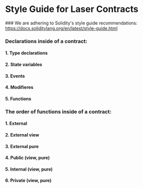 # Style Guide for Laser Contracts


### We are adhering to Solidity's style guide recommendations: https://docs.soliditylang.org/en/latest/style-guide.html



### Declarations inside of a contract:

#### 1. Type declarations
#### 2. State variables 
#### 3. Events
#### 4. Modifieres
#### 5. Functions


### The order of functions inside of a contract:

#### 1. External 
#### 2. External view 
#### 3. External pure
#### 4. Public (view, pure)
#### 5. Internal (view, pure)
#### 6. Private (view, pure)

